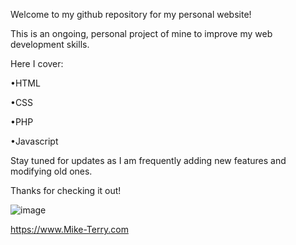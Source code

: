 Welcome to my github repository for my personal website!

This is an ongoing, personal project of mine to improve my web development skills.

Here I cover:

•HTML

•CSS

•PHP

•Javascript


Stay tuned for updates as I am frequently adding new features and modifying old ones.

Thanks for checking it out!

![image](https://user-images.githubusercontent.com/78992098/130344364-1c09d1fe-119d-45e3-9a2f-41a9b10b8f4f.png)


https://www.Mike-Terry.com
